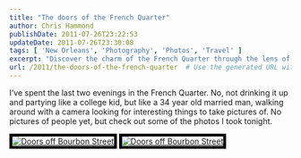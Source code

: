 ```yaml
---
title: "The doors of the French Quarter"
author: Chris Hammond
publishDate: 2011-07-26T23:22:53
updateDate: 2011-07-26T23:30:08
tags: [ 'New Orleans', 'Photography', 'Photos', 'Travel' ]
excerpt: "Discover the charm of the French Quarter through the lens of a 34-year-old exploring the streets with a camera, capturing intriguing sights."
url: /2011/the-doors-of-the-french-quarter  # Use the generated URL with year
---
```

<p>I’ve spent the last two evenings in the French Quarter. No, not drinking it up and partying like a college kid, but like a 34 year old married man, walking around with a camera looking for interesting things to take pictures of. No pictures of people yet, but check out some of the photos I took tonight.</p>  <p><a title="Doors off Bourbon Street" href="https://www.flickr.com/photos/17726343@N00/5980310226/"><img style="border-bottom: #000 5px solid; border-left: #000 5px solid; border-top: #000 5px solid; border-right: #000 5px solid" alt="Doors off Bourbon Street" src="https://static.flickr.com/6005/5980310226_7fb734f157.jpg" /></a>&#160;<a title="Doors off Bourbon Street" href="https://www.flickr.com/photos/17726343@N00/5979730847/"><img style="border-bottom: #000 5px solid; border-left: #000 5px solid; border-top: #000 5px solid; border-right: #000 5px solid" border="0" alt="Doors off Bourbon Street" src="https://static.flickr.com/6022/5979730847_f7f25eba4b.jpg" /></a></p>

